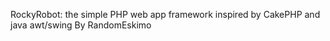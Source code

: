 RockyRobot: the simple PHP web app framework inspired by CakePHP and java awt/swing
By RandomEskimo

